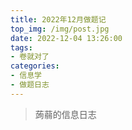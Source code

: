 ```yaml
---
title: 2022年12月做题记
top_img: /img/post.jpg
date: 2022-12-04 13:26:00
tags:
- 卷就对了
categories:
- 信息学
- 做题日志
---
```

> 蒟蒻的信息日志